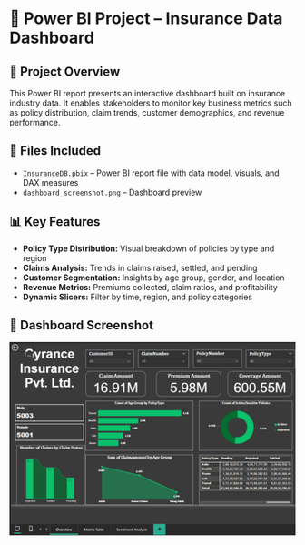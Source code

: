 # 🧾 Power BI Project – Insurance Data Dashboard

## 📝 Project Overview
This Power BI report presents an interactive dashboard built on insurance industry data. It enables stakeholders to monitor key business metrics such as policy distribution, claim trends, customer demographics, and revenue performance.

## 📁 Files Included
- `InsuranceDB.pbix` – Power BI report file with data model, visuals, and DAX measures
- `dashboard_screenshot.png` – Dashboard preview 

## 📊 Key Features
- **Policy Type Distribution:** Visual breakdown of policies by type and region  
- **Claims Analysis:** Trends in claims raised, settled, and pending  
- **Customer Segmentation:** Insights by age group, gender, and location  
- **Revenue Metrics:** Premiums collected, claim ratios, and profitability  
- **Dynamic Slicers:** Filter by time, region, and policy categories

## 📸 Dashboard Screenshot
![Insurance Dashboard Preview](./InsuranceDB.png)
